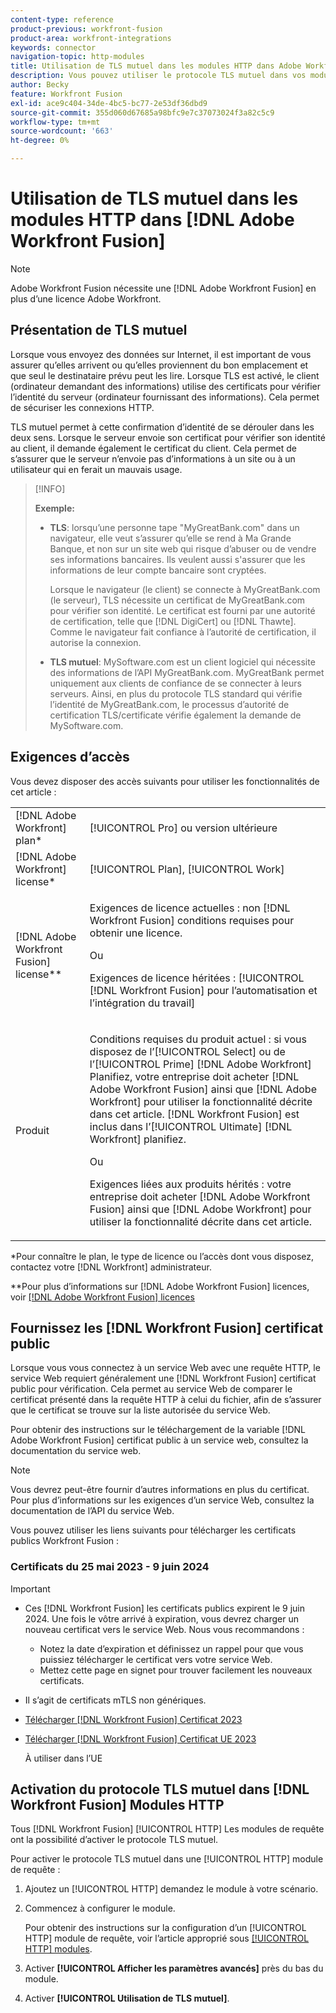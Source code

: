 ```yaml
---
content-type: reference
product-previous: workfront-fusion
product-area: workfront-integrations
keywords: connector
navigation-topic: http-modules
title: Utilisation de TLS mutuel dans les modules HTTP dans Adobe Workfront Fusion
description: Vous pouvez utiliser le protocole TLS mutuel dans vos modules HTTP Fusion Adobe Workfront, ce qui permet aux deux côtés de la transaction d’information de vérifier l’identité de l’autre.
author: Becky
feature: Workfront Fusion
exl-id: ace9c404-34de-4bc5-bc77-2e53df36dbd9
source-git-commit: 355d060d67685a98bfc9e7c37073024f3a82c5c9
workflow-type: tm+mt
source-wordcount: '663'
ht-degree: 0%

---
```


# Utilisation de TLS mutuel dans les modules HTTP dans [!DNL Adobe Workfront Fusion]

>[!NOTE]
>
>Adobe Workfront Fusion nécessite une [!DNL Adobe Workfront Fusion] en plus d’une licence Adobe Workfront.

## Présentation de TLS mutuel

Lorsque vous envoyez des données sur Internet, il est important de vous assurer qu’elles arrivent ou qu’elles proviennent du bon emplacement et que seul le destinataire prévu peut les lire. Lorsque TLS est activé, le client (ordinateur demandant des informations) utilise des certificats pour vérifier l’identité du serveur (ordinateur fournissant des informations). Cela permet de sécuriser les connexions HTTP.

TLS mutuel permet à cette confirmation d’identité de se dérouler dans les deux sens. Lorsque le serveur envoie son certificat pour vérifier son identité au client, il demande également le certificat du client. Cela permet de s’assurer que le serveur n’envoie pas d’informations à un site ou à un utilisateur qui en ferait un mauvais usage.

>[!INFO]
>
>**Exemple:**
>
>* **TLS**: lorsqu’une personne tape &quot;MyGreatBank.com&quot; dans un navigateur, elle veut s’assurer qu’elle se rend à Ma Grande Banque, et non sur un site web qui risque d’abuser ou de vendre ses informations bancaires. Ils veulent aussi s&#39;assurer que les informations de leur compte bancaire sont cryptées.
>
>   Lorsque le navigateur (le client) se connecte à MyGreatBank.com (le serveur), TLS nécessite un certificat de MyGreatBank.com pour vérifier son identité. Le certificat est fourni par une autorité de certification, telle que [!DNL DigiCert] ou [!DNL Thawte]. Comme le navigateur fait confiance à l’autorité de certification, il autorise la connexion.
>
>* **TLS mutuel**: MySoftware.com est un client logiciel qui nécessite des informations de l’API MyGreatBank.com. MyGreatBank permet uniquement aux clients de confiance de se connecter à leurs serveurs. Ainsi, en plus du protocole TLS standard qui vérifie l’identité de MyGreatBank.com, le processus d’autorité de certification TLS/certificate vérifie également la demande de MySoftware.com.

## Exigences d’accès

Vous devez disposer des accès suivants pour utiliser les fonctionnalités de cet article :

<table style="table-layout:auto"> 
 <col> 
 <col> 
 <tbody> 
  <tr> 
   <td role="rowheader">[!DNL Adobe Workfront] plan*</td> 
   <td> <p>[!UICONTROL Pro] ou version ultérieure</p> </td> 
  </tr> 
  <tr data-mc-conditions=""> 
   <td role="rowheader">[!DNL Adobe Workfront] license*</td> 
   <td> <p>[!UICONTROL Plan], [!UICONTROL Work]</p> </td> 
  </tr> 
  <tr> 
   <td role="rowheader">[!DNL Adobe Workfront Fusion] license**</td> 
   <td>
   <p>Exigences de licence actuelles : non [!DNL Workfront Fusion] conditions requises pour obtenir une licence.</p>
   <p>Ou</p>
   <p>Exigences de licence héritées : [!UICONTROL [!DNL Workfront Fusion] pour l’automatisation et l’intégration du travail] </p>
   </td> 
  </tr> 
  <tr> 
   <td role="rowheader">Produit</td> 
   <td>
   <p>Conditions requises du produit actuel : si vous disposez de l’[!UICONTROL Select] ou de l’[!UICONTROL Prime] [!DNL Adobe Workfront] Planifiez, votre entreprise doit acheter [!DNL Adobe Workfront Fusion] ainsi que [!DNL Adobe Workfront] pour utiliser la fonctionnalité décrite dans cet article. [!DNL Workfront Fusion] est inclus dans l’[!UICONTROL Ultimate] [!DNL Workfront] planifiez.</p>
   <p>Ou</p>
   <p>Exigences liées aux produits hérités : votre entreprise doit acheter [!DNL Adobe Workfront Fusion] ainsi que [!DNL Adobe Workfront] pour utiliser la fonctionnalité décrite dans cet article.</p>
   </td> 
  </tr> 
 </tbody> 
</table>

&#42;Pour connaître le plan, le type de licence ou l’accès dont vous disposez, contactez votre [!DNL Workfront] administrateur.

&#42;&#42;Pour plus d’informations sur [!DNL Adobe Workfront Fusion] licences, voir [[!DNL Adobe Workfront Fusion] licences](../../../workfront-fusion/get-started/license-automation-vs-integration.md)

## Fournissez les [!DNL Workfront Fusion] certificat public


Lorsque vous vous connectez à un service Web avec une requête HTTP, le service Web requiert généralement une [!DNL Workfront Fusion] certificat public pour vérification. Cela permet au service Web de comparer le certificat présenté dans la requête HTTP à celui du fichier, afin de s’assurer que le certificat se trouve sur la liste autorisée du service Web.

Pour obtenir des instructions sur le téléchargement de la variable [!DNL Adobe Workfront Fusion] certificat public à un service web, consultez la documentation du service web.

>[!NOTE]
>
>Vous devrez peut-être fournir d’autres informations en plus du certificat. Pour plus d’informations sur les exigences d’un service Web, consultez la documentation de l’API du service Web.

Vous pouvez utiliser les liens suivants pour télécharger les certificats publics Workfront Fusion :

### Certificats du 25 mai 2023 - 9 juin 2024

>[!IMPORTANT]
>
>* Ces [!DNL Workfront Fusion] les certificats publics expirent le 9 juin 2024. Une fois le vôtre arrivé à expiration, vous devrez charger un nouveau certificat vers le service Web. Nous vous recommandons :
>
>   * Notez la date d’expiration et définissez un rappel pour que vous puissiez télécharger le certificat vers votre service Web.
>   * Mettez cette page en signet pour trouver facilement les nouveaux certificats.
>
>* Il s’agit de certificats mTLS non génériques.

* [Télécharger [!DNL Workfront Fusion] Certificat 2023](/help/quicksilver/workfront-fusion/apps-and-their-modules/http-modules/assets/fusion-prod-us-mtls-certificate.pem)
* [Télécharger [!DNL Workfront Fusion] Certificat UE 2023](/help/quicksilver/workfront-fusion/apps-and-their-modules/http-modules/assets/fusion-prod-eu-mtls-certificate.pem)

  À utiliser dans l’UE

<!--

### Certificates for November 14, 2022 - July 15, 2023

>[!IMPORTANT]
>
>* These [!DNL Workfront Fusion] public certificates expire on July 15, 2023.
>* These are wildcard mTLS certificates.

* [Download [!DNL Workfront Fusion] Certificate 2023](https://cdn.experience.workfront.com/Documentation/Workfront+Fusion+2.0+public+certificates/app_workfrontfusion_com-jul-15-2023+updated.cer)
* [Download [!DNL Workfront Fusion] EU Certificate 2023](https://cdn.experience.workfront.com/Documentation/Workfront+Fusion/app-eu_workfrontfusion_com-jul-15-2023.cer)

   For use in the EU 

   -->

## Activation du protocole TLS mutuel dans [!DNL Workfront Fusion] Modules HTTP

Tous [!DNL Workfront Fusion] [!UICONTROL HTTP] Les modules de requête ont la possibilité d’activer le protocole TLS mutuel.

Pour activer le protocole TLS mutuel dans une [!UICONTROL HTTP] module de requête :

1. Ajoutez un [!UICONTROL HTTP] demandez le module à votre scénario.
1. Commencez à configurer le module.

   Pour obtenir des instructions sur la configuration d’un [!UICONTROL HTTP] module de requête, voir l’article approprié sous [[!UICONTROL HTTP] modules](../../../workfront-fusion/apps-and-their-modules/http-modules/http-modules-1.md).

1. Activer **[!UICONTROL Afficher les paramètres avancés]** près du bas du module.
1. Activer **[!UICONTROL Utilisation de TLS mutuel]**.
